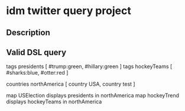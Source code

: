 # idm twitter query project

## Description

## Valid DSL query
tags presidents [ #trump:green, #hillary:green ]
tags hockeyTeams [ #sharks:blue, #otter:red ]

countries northAmerica [ country USA, country test ]

map USElection displays presidents in northAmerica
map hockeyTrend displays hockeyTeams in northAmerica

